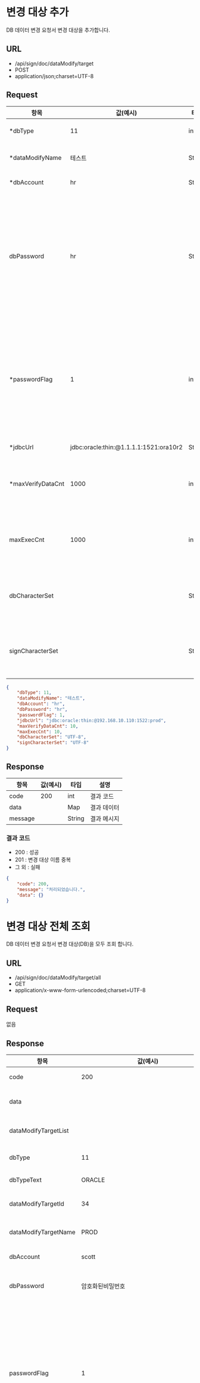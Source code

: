 # 변경 대상 추가
DB 데이터 변경 요청서 변경 대상을 추가합니다.
## URL
* /api/sign/doc/dataModify/target
* POST
* application/json;charset=UTF-8
## Request
|항목|값(예시)|타입|설명|
|---|---|---|---|
|*dbType|11|int|Petra db type|
|*dataModifyName|테스트|String|변경 대상명|
|*dbAccount|hr|String|DB 계정|
|dbPassword|hr|String|DB 비밀번호<br>저장 시 암호화<br>실행 시 비밀번호 입력 여부:1 일 시 빈값|
|*passwordFlag|1|int|비밀번호 입력 여부<br>1: 변경 대상 등록 시 입력<br>0: 문서 실행 시 입력|
|*jdbcUrl|jdbc:oracle:thin:@1.1.1.1:1521:ora10r2|String|JDBC URL|
|*maxVerifyDataCnt|1000|int|검증 데이터 최대 저장 건수|
|maxExecCnt|1000|int|최대 실행 건수(기본값 : 무제한)|
|dbCharacterSet||String|DB 캐릭터 셋<br>강제 인코딩 용|
|signCharacterSet||String|SIGN 캐릭터 셋<br>강제 인코딩 용|
```json
{
    "dbType": 11,
    "dataModifyName": "테스트",
    "dbAccount": "hr",
    "dbPassword": "hr",
    "passwordFlag": 1,
    "jdbcUrl": "jdbc:oracle:thin:@192.168.10.110:1522:prod",
    "maxVerifyDataCnt": 10,
    "maxExecCnt": 10,
    "dbCharacterSet": "UTF-8",
    "signCharacterSet": "UTF-8"
}
```
## Response
|항목|값(예시)|타입|설명|
|---|---|---|---|
|code|200|int|결과 코드|
|data||Map|결과 데이터|
|message||String|결과 메시지|
### 결과 코드
- 200 : 성공
- 201 : 변경 대상 이름 중복
- 그 외 : 실패
```json
{
    "code": 200,
    "message": "처리되었습니다.",
    "data": {}
}
```

# 변경 대상 전체 조회
DB 데이터 변경 요청서 변경 대상(DB)을 모두 조회 합니다.
## URL
* /api/sign/doc/dataModify/target/all
* GET
* application/x-www-form-urlencoded;charset=UTF-8
## Request
없음
## Response
|항목|값(예시)|타입|설명|
|---|---|---|---|
|code|200|int|결과 코드|
|data||Map|결과 데이터|
|dataModifyTargetList||Array|변경 대상 목록|
|dbType|11|int|petra db type|
|dbTypeText|ORACLE|String|DB 종류명|
|dataModifyTargetId|34|String|변경대상ID|
|dataModifyTargetName|PROD|String|변경대상명|
|dbAccount|scott|String|DB 계정명|
|dbPassword|암호화된비밀번호|String|DB 계정 비밀번호|
|passwordFlag|1|int|실행 시 비밀번호 입력 여부<br>1: 변경 대상 등록 시 입력<br>0: 문서 실행 시 입력|
|dbCharacterSet||String|DB 캐릭터 셋<br>강제 인코딩 용|
|signCharacterSet||String|변경 캐릭터 셋<br>강제 인코딩 용|
|jdbcUrl|jdbc:oracle:thin:@192.168.10.110:1522:PROD|String|JDBC URL|
|maxVerifyDataCnt|1000|int|검증 데이터 최대 저장 건수|
|maxExecCnt|1000|int|최대 실행 건수<br>1보다 작은 수: 무제한<br>1이상의 수: 해당 값으로 설정 됨|
|message||String|결과 메시지|
```json
{
    "code": 200,
    "message": "처리되었습니다.",
    "data": {
        "dataModifyTargetList": [
            {
                "dbType": 11,
                "dbTypeText": "ORACLE",
                "dataModifyTargetId": "4",
                "dataModifyTargetName": "테스트",
                "dbAccount": "hr",
                "dbPassword": "Kv2l0tDT7oiU/g0L+QGghkllm1wowKcGQl9IAe9a7piebwLakIG6bpqP46o0tbXJ",
                "dbCharacterSet": "",
                "signCharacterSet": "",
                "jdbcUrl": "jdbc:oracle:thin:@192.168.10.110:1522:prod",
                "maxVerifyDataCnt": 10,
                "maxExecCnt": 10,
                "passwordFlag": 1,
            },
            {
                "dbType": 11,
                "dbTypeText": "ORACLE",
                "dataModifyTargetId": "13",
                "dataModifyTargetName": "테스트2",
                "dbAccount": "test",
                "dbPassword": "",
                "dbCharacterSet": "UTF-8",
                "signCharacterSet": "UTF-8",
                "jdbcUrl": "jdbc:oracle:thin:@192.168.10.110:1522:prod",
                "maxVerifyDataCnt": 10,
                "maxExecCnt": 0,
                "passwordFlag": 0
            }
        ]
    }
}
```

# 변경 대상 삭제
DB 데이터 변경 요청서 변경 대상을 삭제합니다.
## URL
* /api/sign/doc/dataModify/target
* DELETE
* application/json;charset=UTF-8
## Request
|항목|값(예시)|타입|설명|
|---|---|---|---|
|*dataModifyTargetId|121|int|변경 대상 ID|
```json
{
    "dataModifyTargetId": 121
}
```
## Response
|항목|값(예시)|타입|설명|
|---|---|---|---|
|code|200|int|결과 코드|
|data||Map|결과 데이터|
|message||String|결과 메시지|
```json
{
    "code": 200,
    "data": {},
    "message": ""
}
```
<br>

# 변경 대상 수정
DB 데이터 변경 요청서 변경 대상을 수정합니다.
## URL
* /api/sign/doc/dataModify/target
* PUT
* application/json;charset=UTF-8
## Request
|항목|값(예시)|타입|설명|
|---|---|---|---|
|*dataModifyTargetId|34|String|변경대상ID|
|dbPassword|tiger|String|DB 비밀번호<br>저장 시 암호화<br>실행 시 비밀번호 입력 여부:1 일 시 빈값|
|*executeWithPassword|1|int|실행 시 비밀번호 입력 여부<br>0: 변경 대상 등록 시 입력<br>1: 문서 실행 시 입력|
|dbCharacterSet|UTF-8|String|DB 캐릭터 셋<br>강제 인코딩 용|
|signCharacterSet|UTF-8|String|SIGN 캐릭터 셋<br>강제 인코딩 용|
|*jdbcUrl|jdbc:oracle:thin:@1.1.1.1:1521:ora10r2|String|JDBC URL|
|*maxVerifyDataCnt|1000|int|검증 데이터 최대 저장 건수|
|maxExecCnt|1000|int|최대 실행 건수(0 : 무제한)|
```json
{
    "dataModifyTargetId": 121,
    "dbPassword": "tiger",
    "executeWithPassword": 0,
    "dbCharacterSet": "",
    "signCharacterSet": "",
    "jdbcUrl": "jdbc:oracle:thin:@1.1.1.1:1521:ora10r2",
    "maxVerifyDataCnt": 10000,
    "maxExecCnt": 0
}
```
## Response
|항목|값(예시)|타입|설명|
|---|---|---|---|
|code|200|int|결과 코드|
|data||Map|결과 데이터|
|message||String|결과 메시지|
```json
{
    "code": 200,
    "data": {},
    "message": ""
}
```